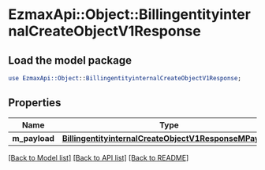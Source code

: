 # EzmaxApi::Object::BillingentityinternalCreateObjectV1Response

## Load the model package
```perl
use EzmaxApi::Object::BillingentityinternalCreateObjectV1Response;
```

## Properties
Name | Type | Description | Notes
------------ | ------------- | ------------- | -------------
**m_payload** | [**BillingentityinternalCreateObjectV1ResponseMPayload**](BillingentityinternalCreateObjectV1ResponseMPayload.md) |  | 

[[Back to Model list]](../README.md#documentation-for-models) [[Back to API list]](../README.md#documentation-for-api-endpoints) [[Back to README]](../README.md)


